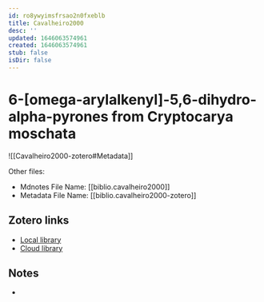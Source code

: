 ```yaml
---
id: ro8ywyimsfrsao2n0fxeblb
title: Cavalheiro2000
desc: ''
updated: 1646063574961
created: 1646063574961
stub: false
isDir: false
---
```

# 6-[omega-arylalkenyl]-5,6-dihydro-alpha-pyrones from Cryptocarya moschata

![[Cavalheiro2000-zotero#Metadata]]

Other files:
* Mdnotes File Name: [[biblio.cavalheiro2000]]
* Metadata File Name: [[biblio.cavalheiro2000-zotero]]

##  Zotero links
* [Local library](zotero://select/items/1_AQ9PE3EV)
* [Cloud library](http://zotero.org/users/7593438/items/AQ9PE3EV)

## Notes
- 
